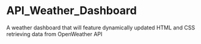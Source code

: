 # API_Weather_Dashboard
A weather dashboard that will feature dynamically updated HTML and CSS retrieving data from OpenWeather API
